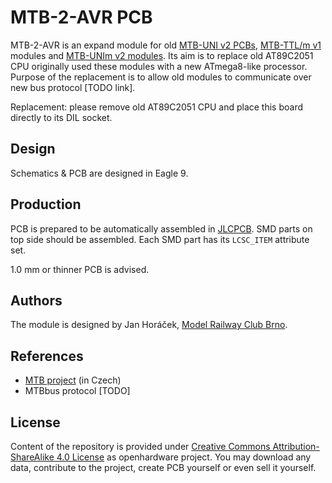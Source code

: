 MTB-2-AVR PCB
=============

MTB-2-AVR is an expand module for old [MTB-UNI v2
PCBs](https://mtb.kmz-brno.cz/uni), [MTB-TTL/m v1](https://mtb.kmz-brno.cz/ttl)
modules and [MTB-UNIm v2 modules](https://mtb.kmz-brno.cz/unim). Its aim is to
replace old AT89C2051 CPU originally used these modules with a new ATmega8-like
processor. Purpose of the replacement is to allow old modules to communicate
over new bus protocol [TODO link].

Replacement: please remove old AT89C2051 CPU and place this board directly to
its DIL socket.

## Design

Schematics & PCB are designed in Eagle 9.

## Production

PCB is prepared to be automatically assembled in [JLCPCB](https://jlcpcb.com/).
SMD parts on top side should be assembled. Each SMD part has its `LCSC_ITEM`
attribute set.

1.0 mm or thinner PCB is advised.

## Authors

The module is designed by Jan Horáček,
[Model Railway Club Brno](https://www.kmz-brno.cz/).

## References

 * [MTB project](https://mtb.kmz-brno.cz) (in Czech)
 * MTBbus protocol [TODO]

## License

Content of the repository is provided under [Creative Commons
Attribution-ShareAlike 4.0
License](https://creativecommons.org/licenses/by-sa/4.0/) as openhardware
project. You may download any data, contribute to the project, create PCB
yourself or even sell it yourself.

